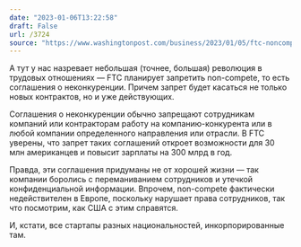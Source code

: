 ```yaml
---
date: "2023-01-06T13:22:58"
draft: False
url: /3724
source: "https://www.washingtonpost.com/business/2023/01/05/ftc-noncompete-ban-lina-khan/"
---
```


А тут у нас назревает небольшая (точнее, большая) революция в трудовых отношениях — FTC планирует запретить non-compete, то есть соглашения о неконкуренции. Причем запрет будет касаться не только новых контрактов, но и уже действующих.

Соглашения о неконкуренции обычно запрещают сотрудникам компаний или контракторам работу на компанию-конкурента или в любой компании определенного направления или отрасли. В FTC уверены, что запрет таких соглашений откроет возможности для 30 млн американцев и повысит зарплаты на 300 млрд в год.

Правда, эти соглашения придуманы не от хорошей жизни — так компании боролись с переманиванием сотрудников и утечкой конфиденциальной информации. Впрочем, non-compete фактически недействителен в Европе, поскольку нарушает права сотрудников, так что посмотрим, как США с этим справятся.

И, кстати, все стартапы разных национальностей, инкорпорированные там.
